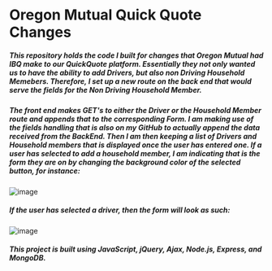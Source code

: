 # Oregon Mutual Quick Quote Changes

##### This repository holds the code I built for changes that Oregon Mutual had IBQ make to our QuickQuote platform. Essentially they not only wanted us to have the ability to add Drivers, but also non Driving Household Memebers. Therefore, I set up a new route on the back end that would serve the fields for the Non Driving Household Member. 

##### The front end makes GET's to either the Driver or the Household Member route and appends that to the corresponding Form. I am making use of the fields handling that is also on my GitHub to actually append the data received from the BackEnd. Then I am then keeping a list of Drivers and Household members that is displayed once the user has entered one. If a user has selected to add a household member, I am indicating that is the form they are on by changing the background color of the selected button, for instance:

![image](https://user-images.githubusercontent.com/40578449/85238487-19cc7800-b3e3-11ea-80db-6fb1204ca8b3.PNG)

##### If the user has selected a driver, then the form will look as such:

![image](https://user-images.githubusercontent.com/40578449/85238546-8778a400-b3e3-11ea-9b84-4c2c91dd911a.PNG)

##### This project is built using JavaScript, jQuery, Ajax, Node.js, Express, and MongoDB. 
